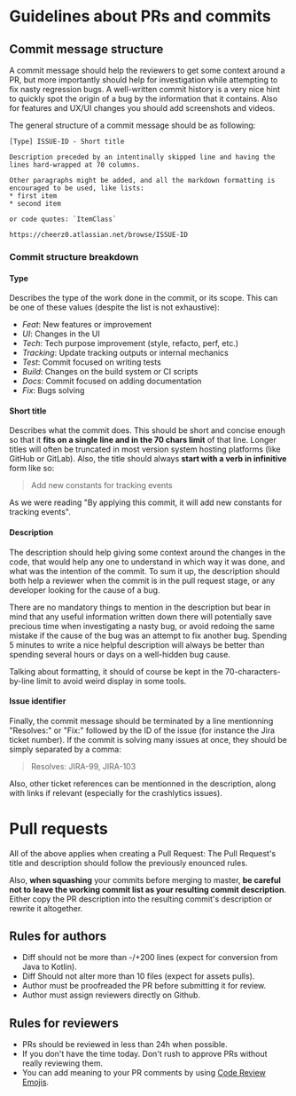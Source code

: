 # Guidelines about PRs and commits

## Commit message structure

A commit message should help the reviewers to get some context around a PR, but more importantly should help for investigation while attempting to fix nasty regression bugs.
A well-written commit history is a very nice hint to quickly spot the origin of a bug by the information that it contains.
Also for features and UX/UI changes you should add screenshots and videos.

The general structure of a commit message should be as following:
```
[Type] ISSUE-ID - Short title

Description preceded by an intentinally skipped line and having the
lines hard-wrapped at 70 columns.

Other paragraphs might be added, and all the markdown formatting is
encouraged to be used, like lists:
* first item
* second item

or code quotes: `ItemClass`

https://cheerz0.atlassian.net/browse/ISSUE-ID
```

### Commit structure breakdown

#### Type

Describes the type of the work done in the commit, or its scope.
This can be one of these values (despite the list is not exhaustive):

* *Feat*: New features or improvement
* *UI*: Changes in the UI
* *Tech*: Tech purpose improvement (style, refacto, perf, etc.)
* *Tracking*: Update tracking outputs or internal mechanics
* *Test*: Commit focused on writing tests
* *Build*: Changes on the build system or CI scripts
* *Docs*: Commit focused on adding documentation
* *Fix*: Bugs solving

#### Short title

Describes what the commit does. This should be short and concise enough so that it **fits on a single line and in the 70 chars limit** of that line. Longer titles will often be truncated in most version system hosting platforms (like GitHub or GitLab).
Also, the title should always **start with a verb in infinitive** form like so:
> Add new constants for tracking events

As we were reading "By applying this commit, it will add new constants for tracking events".

#### Description

The description should help giving some context around the changes in the code, that would help any one to understand in which way it was done, and what was the intention of the commit. To sum it up, the description should both help a reviewer when the commit is in the pull request stage, or any developer looking for the cause of a bug.

There are no mandatory things to mention in the description but bear in mind that any useful information written down there will potentially save precious time when investigating a nasty bug, or avoid redoing the same mistake if the cause of the bug was an attempt to fix another bug. Spending 5 minutes to write a nice helpful description will always be better than spending several hours or days on a well-hidden bug cause.

Talking about formatting, it should of course be kept in the 70-characters-by-line limit to avoid weird display in some tools.

#### Issue identifier

Finally, the commit message should be terminated by a line mentionning "Resolves:" or "Fix:" followed by the ID of the issue (for instance the Jira ticket number). If the commit is solving many issues at once, they should be simply separated by a comma:

> Resolves: JIRA-99, JIRA-103

Also, other ticket references can be mentionned in the description, along with links if relevant (especially for the crashlytics issues).

# Pull requests

All of the above applies when creating a Pull Request:
The Pull Request's title and description should follow the previously enounced rules.

Also, **when squashing** your commits before merging to master, **be careful not to leave the working commit list as your resulting commit description**.
Either copy the PR description into the resulting commit's description or rewrite it altogether.

## Rules for authors
* Diff should not be more than -/+200 lines (expect for conversion from Java to Kotlin).
* Diff Should not alter more than 10 files (expect for assets pulls).
* Author must be proofreaded the PR before submitting it for review.
* Author must assign reviewers directly on Github.

## Rules for reviewers
* PRs should be reviewed in less than 24h when possible.
* If you don't have the time today. Don't rush to approve PRs without really reviewing them.
* You can add meaning to your PR comments by using [Code Review Emojis](code-review-emojis.md).
